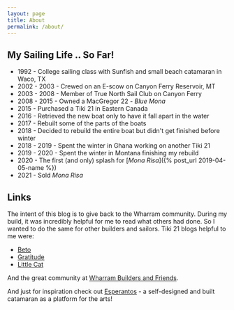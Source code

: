 ```yaml
---
layout: page
title: About
permalink: /about/
---
```


## My Sailing Life .. So Far!

 * 1992 - College sailing class with Sunfish and small beach catamaran in Waco, TX
 * 2002 - 2003 - Crewed on an E-scow on Canyon Ferry Reservoir, MT
 * 2003 - 2008 - Member of True North Sail Club on Canyon Ferry
 * 2008 - 2015 - Owned a MacGregor 22 - *Blue Mona*
 * 2015 - Purchased a Tiki 21 in Eastern Canada
 * 2016 - Retrieved the new boat only to have it fall apart in the water
 * 2017 - Rebuilt some of the parts of the boats
 * 2018 - Decided to rebuild the entire boat but didn't get finished before winter
 * 2018 - 2019 - Spent the winter in Ghana working on another Tiki 21
 * 2019 - 2020 - Spent the winter in Montana finishing my rebuild
 * 2020 - The first (and only) splash for [*Mona Risa*]({% post_url 2019-04-05-name %})
 * 2021 - Sold *Mona Risa*

## Links

The intent of this blog is to give back to the Wharram community. During my build, it was incredibly helpful for me to read what others had done. So I wanted to do the same for other builders and sailors. Tiki 21 blogs helpful to me were:

* [Beto](http://tiki21build.blogspot.com)
* [Gratitude](http://tiki21gratitude.blogspot.com)
* [Little Cat](http://tiki21littlecat.blogspot.com)

And the great community at [Wharram Builders and Friends](http://wharrambuilders.ning.com).

And just for inspiration check out [Esperantos](https://esperantos.eu) - a self-designed and built catamaran as a platform for the arts!
